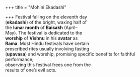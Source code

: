 +++
title = "Mohini Ekadashi"

+++
Festival falling on the eleventh day  
(**ekadashi**) of the bright, waxing half of  
the **lunar month** of **Baisakh** (April–  
May). The festival is dedicated to the  
**worship** of **Vishnu** in his **avatar** as  
**Rama**. Most Hindu festivals have certain  
prescribed rites usually involving fasting  
(**upavasa**) and worship, promising specific benefits for faithful performance;  
observing this festival frees one from the  
results of one’s evil acts.